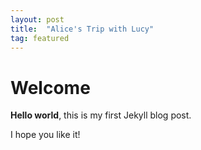 ```yaml
---
layout: post
title:  "Alice's Trip with Lucy"
tag: featured
---
```


# Welcome

**Hello world**, this is my first Jekyll blog post.

I hope you like it!
